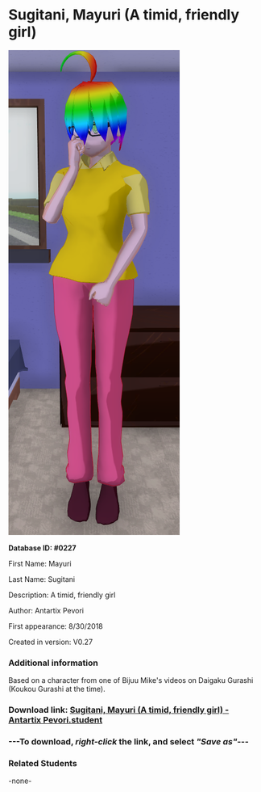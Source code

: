 # Sugitani, Mayuri (A timid, friendly girl)

<img src="../../Files/Images/Sugitani, Mayuri (A timid, friendly girl).png" title="Sugitani, Mayuri (A timid, friendly girl) - Antartix Pevori">

**Database ID: #0227**

First Name: Mayuri

Last Name: Sugitani

Description: A timid, friendly girl

Author: Antartix Pevori

First appearance: 8/30/2018

Created in version: V0.27

### Additional information

Based on a character from one of Bijuu Mike's videos on Daigaku Gurashi (Koukou Gurashi at the time).

### Download link: <a href="https://raw.githubusercontent.com/Arbiter1223/Daigaku-Gurashi-Custom-Students/master/Files/Student%20Files/Sugitani%2C%20Mayuri%20(A%20timid%2C%20friendly%20girl)%20-%20Antartix%20Pevori.student">Sugitani, Mayuri (A timid, friendly girl) - Antartix Pevori.student</a>

### ---**To download, _right-click_ the link, and select _"Save as"_**---

### Related Students

-none-

